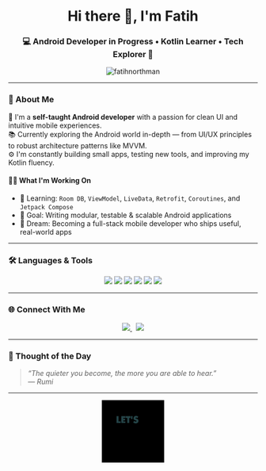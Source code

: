 <!-- 🌄 Custom Banner -->

<h1 align="center">Hi there 👋, I'm Fatih</h1>
<h3 align="center">💻 Android Developer in Progress • Kotlin Learner • Tech Explorer 🚀</h3>

<p align="center">
  <img src="https://komarev.com/ghpvc/?username=fatihnorthman&label=Profile%20views&color=0e75b6&style=flat" alt="fatihnorthman" />
</p>

---

### 🧩 About Me

🌟 I'm a **self-taught Android developer** with a passion for clean UI and intuitive mobile experiences.  
📚 Currently exploring the Android world in-depth — from UI/UX principles to robust architecture patterns like MVVM.  
⚙️ I'm constantly building small apps, testing new tools, and improving my Kotlin fluency.

#### 👨‍💻 What I'm Working On

- 🔬 Learning: `Room DB`, `ViewModel`, `LiveData`, `Retrofit`, `Coroutines`, and `Jetpack Compose`
- 📱 Goal: Writing modular, testable & scalable Android applications
- 🎯 Dream: Becoming a full-stack mobile developer who ships useful, real-world apps

---

### 🛠️ Languages & Tools

<p align="center">
  <img src="https://img.shields.io/badge/Kotlin-7F52FF?style=for-the-badge&logo=kotlin&logoColor=white" />
  <img src="https://img.shields.io/badge/Android-3DDC84?style=for-the-badge&logo=android&logoColor=white" />
  <img src="https://img.shields.io/badge/Jetpack-4285F4?style=for-the-badge&logo=android&logoColor=white" />
  <img src="https://img.shields.io/badge/Firebase-FFCA28?style=for-the-badge&logo=firebase&logoColor=white" />
  <img src="https://img.shields.io/badge/Git-F05032?style=for-the-badge&logo=git&logoColor=white" />
  <img src="https://img.shields.io/badge/XML-E44D26?style=for-the-badge&logo=xml&logoColor=white" />
</p>

---

### 🌐 Connect With Me

<p align="center">
  <a href="https://www.linkedin.com/in/fatihsahan/" target="_blank">
    <img src="https://img.shields.io/badge/LinkedIn-0A66C2?style=for-the-badge&logo=linkedin&logoColor=white" />
  </a>
  &nbsp;
  <a href="https://instagram.com/fatih.northman" target="_blank">
    <img src="https://img.shields.io/badge/Instagram-E4405F?style=for-the-badge&logo=instagram&logoColor=white" />
  </a>
</p>

---

### 🧠 Thought of the Day

> *“The quieter you become, the more you are able to hear.”*  
> — *Rumi*

---


<p align="center">

  <img src="https://raw.githubusercontent.com/fatihnorthman/fatihnorthman/main/assets/outro.gif" alt="outro" width="25%">

</p>
